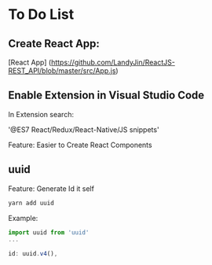 # To Do List

## Create React App: 

[React App] (https://github.com/LandyJin/ReactJS-REST_API/blob/master/src/App.js)


## Enable Extension in Visual Studio Code 

In Extension search:

'@ES7 React/Redux/React-Native/JS snippets'

Feature: Easier to Create React Components

## uuid 

Feature: Generate Id it self

```bash
yarn add uuid 
```

Example: 
```javascript
import uuid from 'uuid'
...

id: uuid.v4(),
```